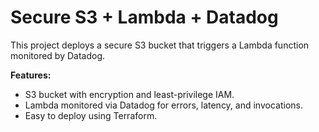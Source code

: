 # Secure S3 + Lambda + Datadog

This project deploys a secure S3 bucket that triggers a Lambda function monitored by Datadog.

**Features:**
- S3 bucket with encryption and least-privilege IAM.
- Lambda monitored via Datadog for errors, latency, and invocations.
- Easy to deploy using Terraform.
